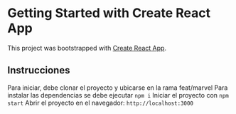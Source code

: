 # Getting Started with Create React App

This project was bootstrapped with [Create React App](https://github.com/facebook/create-react-app).

## Instrucciones

Para iniciar, debe clonar el proyecto y ubicarse en la rama feat/marvel
Para instalar las dependencias se debe ejecutar `npm i`
Iniciar el proyecto con `npm start`
Abrir el proyecto en el navegador: `http://localhost:3000`